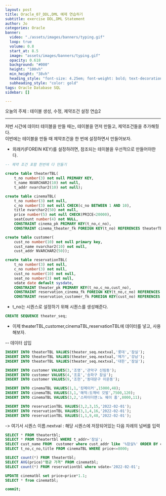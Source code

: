 ```yaml
---
layout: post
title: Oracle_07_DDL,DML 예제 연습하기
subtitle: exercise DDL,DML Statement
author: Jo
categories: Oracle
banner:
  video: "./assets/images/banners/typing.gif"
  loop: true
  volume: 0.8
  start_at: 8.5
  image: "assets/images/banners/typing.gif"
  opacity: 0.618
  background: "#000"
  height: "100vh"
  min_height: "38vh"
  heading_style: "font-size: 4.25em; font-weight: bold; text-decoration: underline"
  subheading_style: "color: gold"
tags: Oracle Database SQL
sidebar: []

---
```


오늘의 주제 :  테이블 생성, 수정, 제약조건 설정 연습2 <br>
 * * *
 
저번 시간에 데이터 테이블을 만들 때는, 테이블을 먼저 만들고, 제약조건들을 추가해줬다.<br>
이번에는 테이블을 만들 때 제약조건을 한 번에 설정하면서 만들어보자.<br>
* 외래키(FOREIN KEY)를 설정하려면, 참조되는 테이블을 우선적으로 만들어야한다.<br>

```sql
-- 제약 조건 포함 한번에 다 만들기

create table theaterTBL(
    t_no number(3) not null PRIMARY KEY,
    t_name NVARCHAR2(10) not null,
    t_addr nvarchar2(10) not null);

create table cinemaTBL(
    t_no number(3) not null,
    c_no number(3) not null CHECK(c_no BETWEEN 1 AND 10),
    title nvarchar2(50) not null,
    price number(5) not null CHECK(PRICE<20000),
    seatCount number(4) not NULL,
    CONSTRAINT cinema_pk PRIMARY KEY(t_no,c_no),
    CONSTRAINT cinema_theater_fk FOREIGN KEY(t_no) REFERENCES theaterTBL(t_no));

create table customer(
    cust_no number(10) not null primary key,
    cust_name nvarchar2(10) not null,
    cust_addr NVARCHAR2(50));

create table reservationTBL(
    t_no number(3) not null,
    c_no number(3) not null,
    cust_no number(10) not null,
    seat_no number(3) not null,
    vdate date default sysdate,
    CONSTRAINT theater_pk PRIMARY KEY(t_no,c_no,cust_no),
    CONSTRAINT reservation_cinema_fk FOREIGN KEY(t_no,c_no) REFERENCES cinemaTBL(t_no,c_no),
    CONSTRAINT reservation_customer_fk FOREIGN KEY(cust_no) REFERENCES customer(cust_no));
```

- t_no는 시퀀스로 설정하기 위해 시퀀스를 생성해준다.
```sql
CREATE SEQUENCE theater_seq;
```

- 이제 theaterTBL,customer,cinemaTBL,reservationTBL에 데이터를 넣고, 사용해보자.<br>

-- 데이터 삽입
```sql
INSERT INTO theaterTBL VALUES(theater_seq.nextval,'롯데','잠실');
INSERT INTO theaterTBL VALUES(theater_seq.nextval,'메가','강남');
INSERT INTO theaterTBL VALUES(theater_seq.nextval,'대한','잠실');

INSERT INTO customer VALUES(3,'조영','관악구 신림동');
INSERT INTO customer VALUES(4,'조효','송파구 잠실');
INSERT INTO customer VALUES(9,'조현','동대문구 이문동');

INSERT INTO cinemaTBL VALUES(1,1,'킹메이커',15000,48);
INSERT INTO cinemaTBL VALUES(3,1,'해적:도깨비 깃발',7500,120);
INSERT INTO cinemaTBL VALUES(3,2,'스파이더맨:노 웨이 홈',8000,11);

INSERT INTO reservationTBL VALUES(3,2,3,15,'2022-02-01');
INSERT INTO reservationTBL VALUES(3,1,4,16,'2022-02-01');
INSERT INTO reservationTBL VALUES(1,1,9,48,'2022-02-01');
```
 -> 여기서 시퀀스 이름.nextval : 해당 시퀀스에 저장되어있는 다음 차례의 넘버를 입력<br>

```sql
SELECT * FROM theatertbl;
SELECT * FROM theatertbl WHERE t_addr='잠실';
SELECT cust_name FROM  customer where cust_addr like '%잠실%' ORDER BY cust_name desc;
SELECT t_no,c_no,title FROM cinemaTBL WHERE price<=8000;

SELECT count(*) FROM theatertbl;
SELECT AVG(price)"평균 가격" FROM cinematbl;
SELECT count(*) FROM reservationtbl where vdate='2022-02-01';

UPDATE cinematbl set price=price*1.1; 
SELECT * from cinematbl;

commit;
```


